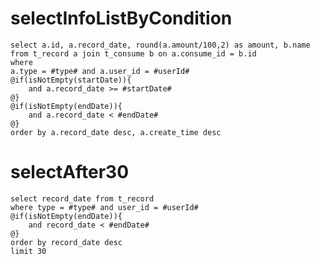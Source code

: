 selectInfoListByCondition
===
	select a.id, a.record_date, round(a.amount/100,2) as amount, b.name
	from t_record a join t_consume b on a.consume_id = b.id
	where
	a.type = #type# and a.user_id = #userId# 
	@if(isNotEmpty(startDate)){
		and a.record_date >= #startDate# 
	@}
	@if(isNotEmpty(endDate)){
		and a.record_date < #endDate#
	@}
	order by a.record_date desc, a.create_time desc
	
selectAfter30
===
	select record_date from t_record
	where type = #type# and user_id = #userId#
	@if(isNotEmpty(endDate)){
		and record_date < #endDate#
	@}
	order by record_date desc
	limit 30